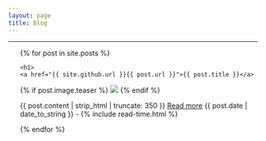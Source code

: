 ```yaml
---
layout: page
title: Blog
---
```

***
<ul class="posts">
  {% for post in site.posts %}

    <h1>
    <a href="{{ site.github.url }}{{ post.url }}">{{ post.title }}</a>
  </h1>
  {% if post.image.teaser %}
    <a href="{{ site.github.url }}{{ post.url }}"><img src="{{ site.github.url }}/images/{{ post.image.teaser }}"></a>
  {% endif %}
  <p>
    {{ post.content | strip_html | truncate: 350 }} <a href="{{ site.github.url }}{{ post.url }}">Read more</a>
    <span class="post-date" style="margin-top:3px"><i class="fa fa-calendar" aria-hidden="true"></i> {{ post.date | date_to_string }} - <i class="fa fa-clock-o" aria-hidden="true"></i> {% include read-time.html %}</span>
  </p>

  {% endfor %}
</ul>